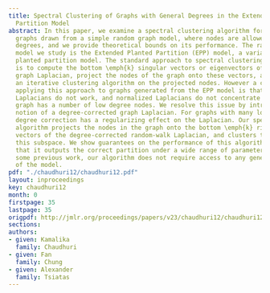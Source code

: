 ```yaml
---
title: Spectral Clustering of Graphs with General Degrees in the Extended Planted
  Partition Model
abstract: In this paper, we examine a spectral clustering algorithm for similarity
  graphs drawn from a simple random graph model, where nodes are allowed to have varying
  degrees, and we provide theoretical bounds on its performance. The random graph
  model we study is the Extended Planted Partition (EPP) model, a variant of the classical
  planted partition model. The standard approach to spectral clustering of graphs
  is to compute the bottom \emph{k} singular vectors or eigenvectors of a suitable
  graph Laplacian, project the nodes of the graph onto these vectors, and then use
  an iterative clustering algorithm on the projected nodes. However a challenge with
  applying this approach to graphs generated from the EPP model is that unnormalized
  Laplacians do not work, and normalized Laplacians do not concentrate well when the
  graph has a number of low degree nodes. We resolve this issue by introducing the
  notion of a degree-corrected graph Laplacian. For graphs with many low degree nodes,
  degree correction has a regularizing effect on the Laplacian. Our spectral clustering
  algorithm projects the nodes in the graph onto the bottom \emph{k} right singular
  vectors of the degree-corrected random-walk Laplacian, and clusters the nodes in
  this subspace. We show guarantees on the performance of this algorithm, demonstrating
  that it outputs the correct partition under a wide range of parameter values. Unlike
  some previous work, our algorithm does not require access to any generative parameters
  of the model.
pdf: "./chaudhuri12/chaudhuri12.pdf"
layout: inproceedings
key: chaudhuri12
month: 0
firstpage: 35
lastpage: 35
origpdf: http://jmlr.org/proceedings/papers/v23/chaudhuri12/chaudhuri12.pdf
sections: 
authors:
- given: Kamalika
  family: Chaudhuri
- given: Fan
  family: Chung
- given: Alexander
  family: Tsiatas
---
```

